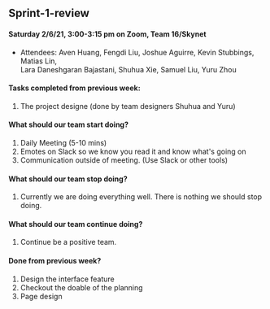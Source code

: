 ## Sprint-1-review

#### Saturday 2/6/21, 3:00-3:15 pm on Zoom, Team 16/Skynet     
  - Attendees: Aven Huang, Fengdi Liu, Joshue Aguirre, Kevin Stubbings, Matias Lin,    
    Lara Daneshgaran Bajastani, Shuhua Xie, Samuel Liu, Yuru Zhou

#### Tasks completed from previous week: 
   1. The project designe (done by team designers Shuhua and Yuru)
 
#### What should our team start doing?
   1. Daily Meeting (5-10 mins)
   2. Emotes on Slack so we know you read it and know what's going on
   3. Communication outside of meeting. (Use Slack or other tools)
  
#### What should our team stop doing?
   1. Currently we are doing everything well. There is nothing we should stop doing.

#### What should our team continue doing?
   1. Continue be a positive team.  


#### Done from previous week?
   1. Design the interface feature
   2. Checkout the doable of the planning
   3. Page design
